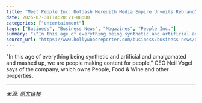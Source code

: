 ```yaml
---
title: "Meet People Inc: Dotdash Meredith Media Empire Unveils Rebrand"
date: 2025-07-31T14:20:21+08:00
categories: ["entertainment"]
tags: ["Business", "Business News", "Magazines", "People Inc."]
summary: "\"In this age of everything being synthetic and artificial and amalgamated and mashed up, we are people making content for people,\" CEO Neil Vogel says of the company, which owns People, Food &#38; Win"
source_url: "https://www.hollywoodreporter.com/business/business-news/dotdash-meredith-rebrands-people-inc-1236332782/"
---
```


"In this age of everything being synthetic and artificial and amalgamated and mashed up, we are people making content for people," CEO Neil Vogel says of the company, which owns People, Food &#38; Wine and other properties.

---

*来源: [原文链接](https://www.hollywoodreporter.com/business/business-news/dotdash-meredith-rebrands-people-inc-1236332782/)*
